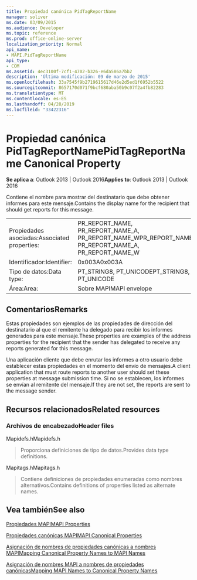 ```yaml
---
title: Propiedad canónica PidTagReportName
manager: soliver
ms.date: 03/09/2015
ms.audience: Developer
ms.topic: reference
ms.prod: office-online-server
localization_priority: Normal
api_name:
- MAPI.PidTagReportName
api_type:
- COM
ms.assetid: 4ec3100f-7cf1-4702-b326-e6da586a7bb2
description: 'Última modificación: 09 de marzo de 2015'
ms.openlocfilehash: 33a7545f9b2719615617d46e2d5ed1f6952b5522
ms.sourcegitcommit: 8657170d071f9bcf680aba50b9c07f2a4fb82283
ms.translationtype: MT
ms.contentlocale: es-ES
ms.lasthandoff: 04/28/2019
ms.locfileid: "33422316"
---
```

# <a name="pidtagreportname-canonical-property"></a><span data-ttu-id="b3abc-103">Propiedad canónica PidTagReportName</span><span class="sxs-lookup"><span data-stu-id="b3abc-103">PidTagReportName Canonical Property</span></span>

  
  
<span data-ttu-id="b3abc-104">**Se aplica a**: Outlook 2013 | Outlook 2016</span><span class="sxs-lookup"><span data-stu-id="b3abc-104">**Applies to**: Outlook 2013 | Outlook 2016</span></span> 
  
<span data-ttu-id="b3abc-105">Contiene el nombre para mostrar del destinatario que debe obtener informes para este mensaje.</span><span class="sxs-lookup"><span data-stu-id="b3abc-105">Contains the display name for the recipient that should get reports for this message.</span></span>
  
|||
|:-----|:-----|
|<span data-ttu-id="b3abc-106">Propiedades asociadas:</span><span class="sxs-lookup"><span data-stu-id="b3abc-106">Associated properties:</span></span>  <br/> |<span data-ttu-id="b3abc-107">PR_REPORT_NAME, PR_REPORT_NAME_A, PR_REPORT_NAME_W</span><span class="sxs-lookup"><span data-stu-id="b3abc-107">PR_REPORT_NAME, PR_REPORT_NAME_A, PR_REPORT_NAME_W</span></span>  <br/> |
|<span data-ttu-id="b3abc-108">Identificador:</span><span class="sxs-lookup"><span data-stu-id="b3abc-108">Identifier:</span></span>  <br/> |<span data-ttu-id="b3abc-109">0x003A</span><span class="sxs-lookup"><span data-stu-id="b3abc-109">0x003A</span></span>  <br/> |
|<span data-ttu-id="b3abc-110">Tipo de datos:</span><span class="sxs-lookup"><span data-stu-id="b3abc-110">Data type:</span></span>  <br/> |<span data-ttu-id="b3abc-111">PT_STRING8, PT_UNICODE</span><span class="sxs-lookup"><span data-stu-id="b3abc-111">PT_STRING8, PT_UNICODE</span></span>  <br/> |
|<span data-ttu-id="b3abc-112">Área:</span><span class="sxs-lookup"><span data-stu-id="b3abc-112">Area:</span></span>  <br/> |<span data-ttu-id="b3abc-113">Sobre MAPI</span><span class="sxs-lookup"><span data-stu-id="b3abc-113">MAPI envelope</span></span>  <br/> |
   
## <a name="remarks"></a><span data-ttu-id="b3abc-114">Comentarios</span><span class="sxs-lookup"><span data-stu-id="b3abc-114">Remarks</span></span>

<span data-ttu-id="b3abc-115">Estas propiedades son ejemplos de las propiedades de dirección del destinatario al que el remitente ha delegado para recibir los informes generados para este mensaje.</span><span class="sxs-lookup"><span data-stu-id="b3abc-115">These properties are examples of the address properties for the recipient that the sender has delegated to receive any reports generated for this message.</span></span>
  
<span data-ttu-id="b3abc-116">Una aplicación cliente que debe enrutar los informes a otro usuario debe establecer estas propiedades en el momento del envío de mensajes.</span><span class="sxs-lookup"><span data-stu-id="b3abc-116">A client application that must route reports to another user should set these properties at message submission time.</span></span> <span data-ttu-id="b3abc-117">Si no se establecen, los informes se envían al remitente del mensaje.</span><span class="sxs-lookup"><span data-stu-id="b3abc-117">If they are not set, the reports are sent to the message sender.</span></span>
  
## <a name="related-resources"></a><span data-ttu-id="b3abc-118">Recursos relacionados</span><span class="sxs-lookup"><span data-stu-id="b3abc-118">Related resources</span></span>

### <a name="header-files"></a><span data-ttu-id="b3abc-119">Archivos de encabezado</span><span class="sxs-lookup"><span data-stu-id="b3abc-119">Header files</span></span>

<span data-ttu-id="b3abc-120">Mapidefs.h</span><span class="sxs-lookup"><span data-stu-id="b3abc-120">Mapidefs.h</span></span>
  
> <span data-ttu-id="b3abc-121">Proporciona definiciones de tipo de datos.</span><span class="sxs-lookup"><span data-stu-id="b3abc-121">Provides data type definitions.</span></span>
    
<span data-ttu-id="b3abc-122">Mapitags.h</span><span class="sxs-lookup"><span data-stu-id="b3abc-122">Mapitags.h</span></span>
  
> <span data-ttu-id="b3abc-123">Contiene definiciones de propiedades enumeradas como nombres alternativos.</span><span class="sxs-lookup"><span data-stu-id="b3abc-123">Contains definitions of properties listed as alternate names.</span></span>
    
## <a name="see-also"></a><span data-ttu-id="b3abc-124">Vea también</span><span class="sxs-lookup"><span data-stu-id="b3abc-124">See also</span></span>



[<span data-ttu-id="b3abc-125">Propiedades MAPI</span><span class="sxs-lookup"><span data-stu-id="b3abc-125">MAPI Properties</span></span>](mapi-properties.md)
  
[<span data-ttu-id="b3abc-126">Propiedades canónicas MAPI</span><span class="sxs-lookup"><span data-stu-id="b3abc-126">MAPI Canonical Properties</span></span>](mapi-canonical-properties.md)
  
[<span data-ttu-id="b3abc-127">Asignación de nombres de propiedades canónicas a nombres MAPI</span><span class="sxs-lookup"><span data-stu-id="b3abc-127">Mapping Canonical Property Names to MAPI Names</span></span>](mapping-canonical-property-names-to-mapi-names.md)
  
[<span data-ttu-id="b3abc-128">Asignación de nombres MAPI a nombres de propiedades canónicas</span><span class="sxs-lookup"><span data-stu-id="b3abc-128">Mapping MAPI Names to Canonical Property Names</span></span>](mapping-mapi-names-to-canonical-property-names.md)

